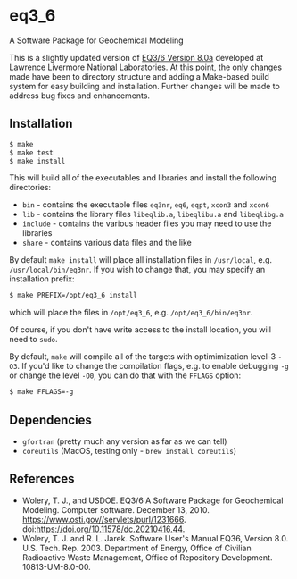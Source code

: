 # eq3_6
A Software Package for Geochemical Modeling

This is a slightly updated version of
[EQ3/6 Version 8.0a](https://www-gs.llnl.gov/energy-homeland-security/geochemistry)
developed at Lawrence Livermore National Laboratories. At this point, the only changes made have
been to directory structure and adding a Make-based build system for easy building and installation.
Further changes will be made to address bug fixes and enhancements.

## Installation
```bash
$ make
$ make test
$ make install
```
This will build all of the executables and libraries and install the following directories:
- `bin` - contains the executable files `eq3nr`, `eq6`, `eqpt`, `xcon3` and `xcon6`
- `lib` - contains the library files `libeqlib.a`, `libeqlibu.a` and `libeqlibg.a`
- `include` - contains the various header files you may need to use the libraries
- `share` - contains various data files and the like

By default `make install` will place all installation files in `/usr/local`, e.g.
`/usr/local/bin/eq3nr`. If you wish to change that, you may specify an installation prefix:
```bash
$ make PREFIX=/opt/eq3_6 install
```
which will place the files in `/opt/eq3_6`, e.g. `/opt/eq3_6/bin/eq3nr`.

Of course, if you don't have write access to the install location, you will need to `sudo`.

By default, `make` will compile all of the targets with optimimization level-3 `-O3`. If you'd like
to change the compilation flags, e.g. to enable debugging `-g` or change the level `-O0`, you can do
that with the `FFLAGS` option:
```bash
$ make FFLAGS=-g
```

## Dependencies

- `gfortran` (pretty much any version as far as we can tell)
- `coreutils` (MacOS, testing only - `brew install coreutils`)

## References

- Wolery, T. J., and USDOE. EQ3/6 A Software Package for Geochemical Modeling. Computer software. December 13, 2010. https://www.osti.gov//servlets/purl/1231666. doi:https://doi.org/10.11578/dc.20210416.44.
- Wolery, T. J. and R. L. Jarek. Software User's Manual EQ36, Version 8.0. U.S. Tech. Rep. 2003. Department of Energy, Office of Civilian Radioactive Waste Management, Office of Repository Development. 10813-UM-8.0-00.
